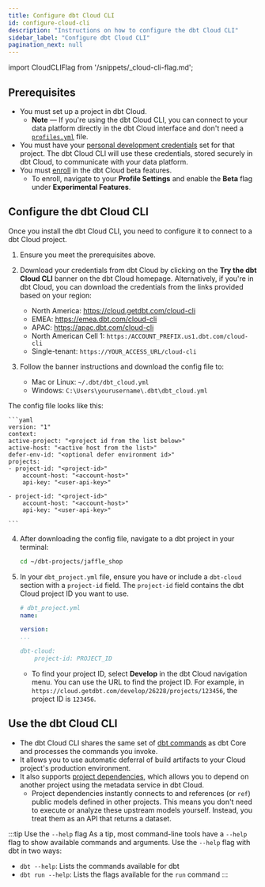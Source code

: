 ```yaml
---
title: Configure dbt Cloud CLI
id: configure-cloud-cli
description: "Instructions on how to configure the dbt Cloud CLI"
sidebar_label: "Configure dbt Cloud CLI"
pagination_next: null
---
```


import CloudCLIFlag from '/snippets/_cloud-cli-flag.md';

<CloudCLIFlag/>


## Prerequisites

- You must set up a project in dbt Cloud.
  - **Note** &mdash; If you're using the dbt Cloud CLI, you can connect to your data platform directly in the dbt Cloud interface and don't need a [`profiles.yml`](/docs/core/connect-data-platform/profiles.yml) file. 
- You must have your [personal development credentials](/docs/dbt-cloud-environments#set-developer-credentials) set for that project. The dbt Cloud CLI will use these credentials, stored securely in dbt Cloud, to communicate with your data platform.
- You must [enroll](/docs/dbt-versions/experimental-features) in the dbt Cloud beta features. 
	- To enroll, navigate to your **Profile Settings** and enable the **Beta** flag under **Experimental Features**.


## Configure the dbt Cloud CLI

Once you install the dbt Cloud CLI, you need to configure it to connect to a dbt Cloud project. 

1. Ensure you meet the prerequisites above.

2. Download your credentials from dbt Cloud by clicking on the **Try the dbt Cloud CLI** banner on the dbt Cloud homepage. Alternatively, if you're in dbt Cloud, you can download the credentials from the links provided based on your region:
   
    - North America: https://cloud.getdbt.com/cloud-cli
    - EMEA: https://emea.dbt.com/cloud-cli
    - APAC: https://apac.dbt.com/cloud-cli
    - North American Cell 1: `https:/ACCOUNT_PREFIX.us1.dbt.com/cloud-cli`
    - Single-tenant: `https://YOUR_ACCESS_URL/cloud-cli`
  
3. Follow the banner instructions and download the config file to:
   - Mac or Linux:  `~/.dbt/dbt_cloud.yml`
   - Windows:  `C:\Users\yourusername\.dbt\dbt_cloud.yml`  
  
  The config file looks like this:

    ```yaml
    version: "1"
    context:
    active-project: "<project id from the list below>"
    active-host: "<active host from the list>"
    defer-env-id: "<optional defer environment id>"
    projects:
    - project-id: "<project-id>"
        account-host: "<account-host>"
        api-key: "<user-api-key>"

    - project-id: "<project-id>"
        account-host: "<account-host>"
        api-key: "<user-api-key>"

    ```

4. After downloading the config file, navigate to a dbt project in your terminal:

    ```bash
    cd ~/dbt-projects/jaffle_shop
    ```

5. In your `dbt_project.yml` file, ensure you have or include a `dbt-cloud` section with a `project-id` field. The `project-id` field contains the dbt Cloud project ID you want to use.

    ```yaml
    # dbt_project.yml
    name:

    version:
    ...

    dbt-cloud: 
        project-id: PROJECT_ID
    ```

   - To find your project ID, select **Develop** in the dbt Cloud navigation menu. You can use the URL to find the project ID. For example, in `https://cloud.getdbt.com/develop/26228/projects/123456`, the project ID is `123456`.

## Use the dbt Cloud CLI

- The dbt Cloud CLI shares the same set of [dbt commands](/reference/dbt-commands) as dbt Core and processes the commands you invoke. 
- It allows you to use automatic deferral of build artifacts to your Cloud project's production environment.
- It also supports [project dependencies](/docs/collaborate/govern/project-dependencies), which allows you to depend on another project using the metadata service in dbt Cloud. 
  - Project dependencies instantly connects to and references (or  `ref`) public models defined in other projects. This means you don't need to execute or analyze these upstream models yourself. Instead, you treat them as an API that returns a dataset.

:::tip Use the <code>--help</code> flag
As a tip, most command-line tools have a `--help` flag to show available commands and arguments. Use the `--help` flag with dbt in two ways:
- `dbt --help`: Lists the commands available for dbt<br />
- `dbt run --help`: Lists the flags available for the `run` command
:::
